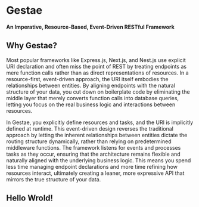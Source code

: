 # Gestae
**An Imperative, Resource-Based, Event-Driven RESTful Framework**

## Why Gestae?

Most popular frameworks like Express.js, Next.js, and Nest.js use explicit URI declaration and often miss the point of REST by treating endpoints as mere function calls rather than as direct representations of resources. In a resource-first, event-driven approach, the URI itself embodies the relationships between entities. By aligning endpoints with the natural structure of your data, you cut down on boilerplate code by eliminating the middle layer that merely converts function calls into database queries, letting you focus on the real business logic and interactions between resources.

In Gestae, you explicitly define resources and tasks, and the URI is implicitly defined at runtime. This event-driven design reverses the traditional approach by letting the inherent relationships between entities dictate the routing structure dynamically, rather than relying on predetermined middleware functions. The framework listens for events and processes tasks as they occur, ensuring that the architecture remains flexible and naturally aligned with the underlying business logic. This means you spend less time managing endpoint declarations and more time refining how resources interact, ultimately creating a leaner, more expressive API that mirrors the true structure of your data.

## Hello Wrold!
``` 
```
